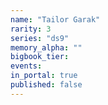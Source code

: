 ```yaml
---
name: "Tailor Garak"
rarity: 3
series: "ds9"
memory_alpha: ""
bigbook_tier:
events:
in_portal: true
published: false
---
```

